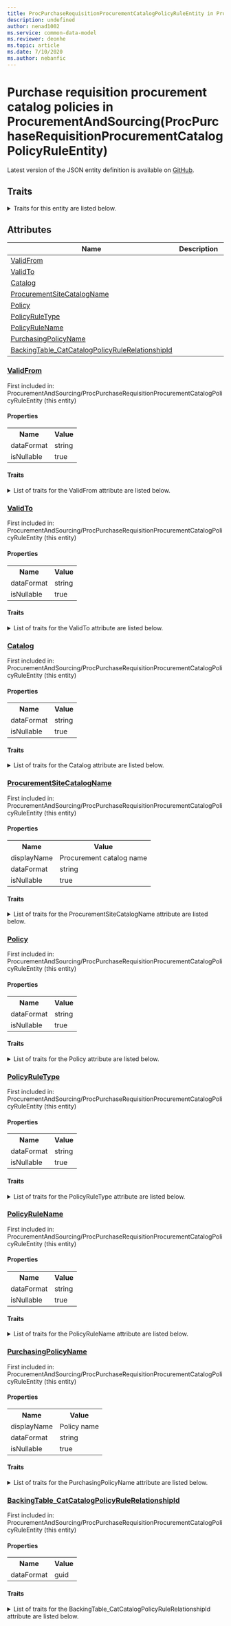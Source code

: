 ```yaml
---
title: ProcPurchaseRequisitionProcurementCatalogPolicyRuleEntity in ProcurementAndSourcing - Common Data Model | Microsoft Docs
description: undefined
author: nenad1002
ms.service: common-data-model
ms.reviewer: deonhe
ms.topic: article
ms.date: 7/10/2020
ms.author: nebanfic
---
```


# Purchase requisition procurement catalog policies in ProcurementAndSourcing(ProcPurchaseRequisitionProcurementCatalogPolicyRuleEntity)

  
 Latest version of the JSON entity definition is available on <a href="https://github.com/Microsoft/CDM/tree/master/schemaDocuments/core/operationsCommon/Entities/SupplyChain/ProcurementAndSourcing/ProcPurchaseRequisitionProcurementCatalogPolicyRuleEntity.cdm.json" target="_blank">GitHub</a>.  

## Traits

<details>
<summary>Traits for this entity are listed below.  
</summary>

**is.CDM.entityVersion**  
  <table><tr><th>Parameter</th><th>Value</th><th>Data type</th><th>Explanation</th></tr><tr><td>versionNumber</td><td>"1.0"</td><td>string</td><td>semantic version number of the entity</td></tr></table>

**is.application.releaseVersion**  
  <table><tr><th>Parameter</th><th>Value</th><th>Data type</th><th>Explanation</th></tr><tr><td>releaseVersion</td><td>"10.0.13.0"</td><td>string</td><td>semantic version number of the application introducing this entity</td></tr></table>

**is.localized.displayedAs**  
  Holds the list of language specific display text for an object.  <table><tr><th>Parameter</th><th>Value</th><th>Data type</th><th>Explanation</th></tr><tr><td>localizedDisplayText</td><td><table><tr><th>languageTag</th><th>displayText</th></tr><tr><td>en</td><td>Purchase requisition procurement catalog policies</td></tr></table></td><td>entity</td><td>a reference to the constant entity holding the list of localized text</td></tr></table>

</details>

## Attributes

|Name|Description|First Included in Instance|
|---|---|---|
|[ValidFrom](#ValidFrom)||<a href="ProcPurchaseRequisitionProcurementCatalogPolicyRuleEntity.md" target="_blank">ProcurementAndSourcing/ProcPurchaseRequisitionProcurementCatalogPolicyRuleEntity</a>|
|[ValidTo](#ValidTo)||<a href="ProcPurchaseRequisitionProcurementCatalogPolicyRuleEntity.md" target="_blank">ProcurementAndSourcing/ProcPurchaseRequisitionProcurementCatalogPolicyRuleEntity</a>|
|[Catalog](#Catalog)||<a href="ProcPurchaseRequisitionProcurementCatalogPolicyRuleEntity.md" target="_blank">ProcurementAndSourcing/ProcPurchaseRequisitionProcurementCatalogPolicyRuleEntity</a>|
|[ProcurementSiteCatalogName](#ProcurementSiteCatalogName)||<a href="ProcPurchaseRequisitionProcurementCatalogPolicyRuleEntity.md" target="_blank">ProcurementAndSourcing/ProcPurchaseRequisitionProcurementCatalogPolicyRuleEntity</a>|
|[Policy](#Policy)||<a href="ProcPurchaseRequisitionProcurementCatalogPolicyRuleEntity.md" target="_blank">ProcurementAndSourcing/ProcPurchaseRequisitionProcurementCatalogPolicyRuleEntity</a>|
|[PolicyRuleType](#PolicyRuleType)||<a href="ProcPurchaseRequisitionProcurementCatalogPolicyRuleEntity.md" target="_blank">ProcurementAndSourcing/ProcPurchaseRequisitionProcurementCatalogPolicyRuleEntity</a>|
|[PolicyRuleName](#PolicyRuleName)||<a href="ProcPurchaseRequisitionProcurementCatalogPolicyRuleEntity.md" target="_blank">ProcurementAndSourcing/ProcPurchaseRequisitionProcurementCatalogPolicyRuleEntity</a>|
|[PurchasingPolicyName](#PurchasingPolicyName)||<a href="ProcPurchaseRequisitionProcurementCatalogPolicyRuleEntity.md" target="_blank">ProcurementAndSourcing/ProcPurchaseRequisitionProcurementCatalogPolicyRuleEntity</a>|
|[BackingTable_CatCatalogPolicyRuleRelationshipId](#BackingTable_CatCatalogPolicyRuleRelationshipId)||<a href="ProcPurchaseRequisitionProcurementCatalogPolicyRuleEntity.md" target="_blank">ProcurementAndSourcing/ProcPurchaseRequisitionProcurementCatalogPolicyRuleEntity</a>|

### <a href=#ValidFrom name="ValidFrom">ValidFrom</a>

First included in: ProcurementAndSourcing/ProcPurchaseRequisitionProcurementCatalogPolicyRuleEntity (this entity)  

#### Properties

<table><tr><th>Name</th><th>Value</th></tr><tr><td>dataFormat</td><td>string</td></tr><tr><td>isNullable</td><td>true</td></tr></table>

#### Traits

<details>
<summary>List of traits for the ValidFrom attribute are listed below.</summary>

**is.dataFormat.character**  
**is.dataFormat.big**  
**is.dataFormat.array**  
**is.nullable**  
The attribute value may be set to NULL.  

**is.dataFormat.character**  
**is.dataFormat.array**  
</details>

### <a href=#ValidTo name="ValidTo">ValidTo</a>

First included in: ProcurementAndSourcing/ProcPurchaseRequisitionProcurementCatalogPolicyRuleEntity (this entity)  

#### Properties

<table><tr><th>Name</th><th>Value</th></tr><tr><td>dataFormat</td><td>string</td></tr><tr><td>isNullable</td><td>true</td></tr></table>

#### Traits

<details>
<summary>List of traits for the ValidTo attribute are listed below.</summary>

**is.dataFormat.character**  
**is.dataFormat.big**  
**is.dataFormat.array**  
**is.nullable**  
The attribute value may be set to NULL.  

**is.dataFormat.character**  
**is.dataFormat.array**  
</details>

### <a href=#Catalog name="Catalog">Catalog</a>

First included in: ProcurementAndSourcing/ProcPurchaseRequisitionProcurementCatalogPolicyRuleEntity (this entity)  

#### Properties

<table><tr><th>Name</th><th>Value</th></tr><tr><td>dataFormat</td><td>string</td></tr><tr><td>isNullable</td><td>true</td></tr></table>

#### Traits

<details>
<summary>List of traits for the Catalog attribute are listed below.</summary>

**is.dataFormat.character**  
**is.dataFormat.big**  
**is.dataFormat.array**  
**is.nullable**  
The attribute value may be set to NULL.  

**is.dataFormat.character**  
**is.dataFormat.array**  
</details>

### <a href=#ProcurementSiteCatalogName name="ProcurementSiteCatalogName">ProcurementSiteCatalogName</a>

First included in: ProcurementAndSourcing/ProcPurchaseRequisitionProcurementCatalogPolicyRuleEntity (this entity)  

#### Properties

<table><tr><th>Name</th><th>Value</th></tr><tr><td>displayName</td><td>Procurement catalog name</td></tr><tr><td>dataFormat</td><td>string</td></tr><tr><td>isNullable</td><td>true</td></tr></table>

#### Traits

<details>
<summary>List of traits for the ProcurementSiteCatalogName attribute are listed below.</summary>

**is.dataFormat.character**  
**is.dataFormat.big**  
**is.dataFormat.array**  
**is.nullable**  
The attribute value may be set to NULL.  

**is.localized.displayedAs**  
Holds the list of language specific display text for an object.  <table><tr><th>Parameter</th><th>Value</th><th>Data type</th><th>Explanation</th></tr><tr><td>localizedDisplayText</td><td><table><tr><th>languageTag</th><th>displayText</th></tr><tr><td>en</td><td>Procurement catalog name</td></tr></table></td><td>entity</td><td>a reference to the constant entity holding the list of localized text</td></tr></table>

**is.dataFormat.character**  
**is.dataFormat.array**  
</details>

### <a href=#Policy name="Policy">Policy</a>

First included in: ProcurementAndSourcing/ProcPurchaseRequisitionProcurementCatalogPolicyRuleEntity (this entity)  

#### Properties

<table><tr><th>Name</th><th>Value</th></tr><tr><td>dataFormat</td><td>string</td></tr><tr><td>isNullable</td><td>true</td></tr></table>

#### Traits

<details>
<summary>List of traits for the Policy attribute are listed below.</summary>

**is.dataFormat.character**  
**is.dataFormat.big**  
**is.dataFormat.array**  
**is.nullable**  
The attribute value may be set to NULL.  

**is.dataFormat.character**  
**is.dataFormat.array**  
</details>

### <a href=#PolicyRuleType name="PolicyRuleType">PolicyRuleType</a>

First included in: ProcurementAndSourcing/ProcPurchaseRequisitionProcurementCatalogPolicyRuleEntity (this entity)  

#### Properties

<table><tr><th>Name</th><th>Value</th></tr><tr><td>dataFormat</td><td>string</td></tr><tr><td>isNullable</td><td>true</td></tr></table>

#### Traits

<details>
<summary>List of traits for the PolicyRuleType attribute are listed below.</summary>

**is.dataFormat.character**  
**is.dataFormat.big**  
**is.dataFormat.array**  
**is.nullable**  
The attribute value may be set to NULL.  

**is.dataFormat.character**  
**is.dataFormat.array**  
</details>

### <a href=#PolicyRuleName name="PolicyRuleName">PolicyRuleName</a>

First included in: ProcurementAndSourcing/ProcPurchaseRequisitionProcurementCatalogPolicyRuleEntity (this entity)  

#### Properties

<table><tr><th>Name</th><th>Value</th></tr><tr><td>dataFormat</td><td>string</td></tr><tr><td>isNullable</td><td>true</td></tr></table>

#### Traits

<details>
<summary>List of traits for the PolicyRuleName attribute are listed below.</summary>

**is.dataFormat.character**  
**is.dataFormat.big**  
**is.dataFormat.array**  
**is.nullable**  
The attribute value may be set to NULL.  

**is.dataFormat.character**  
**is.dataFormat.array**  
</details>

### <a href=#PurchasingPolicyName name="PurchasingPolicyName">PurchasingPolicyName</a>

First included in: ProcurementAndSourcing/ProcPurchaseRequisitionProcurementCatalogPolicyRuleEntity (this entity)  

#### Properties

<table><tr><th>Name</th><th>Value</th></tr><tr><td>displayName</td><td>Policy name</td></tr><tr><td>dataFormat</td><td>string</td></tr><tr><td>isNullable</td><td>true</td></tr></table>

#### Traits

<details>
<summary>List of traits for the PurchasingPolicyName attribute are listed below.</summary>

**is.dataFormat.character**  
**is.dataFormat.big**  
**is.dataFormat.array**  
**is.nullable**  
The attribute value may be set to NULL.  

**is.localized.displayedAs**  
Holds the list of language specific display text for an object.  <table><tr><th>Parameter</th><th>Value</th><th>Data type</th><th>Explanation</th></tr><tr><td>localizedDisplayText</td><td><table><tr><th>languageTag</th><th>displayText</th></tr><tr><td>en</td><td>Policy name</td></tr></table></td><td>entity</td><td>a reference to the constant entity holding the list of localized text</td></tr></table>

**is.dataFormat.character**  
**is.dataFormat.array**  
</details>

### <a href=#BackingTable_CatCatalogPolicyRuleRelationshipId name="BackingTable_CatCatalogPolicyRuleRelationshipId">BackingTable_CatCatalogPolicyRuleRelationshipId</a>

First included in: ProcurementAndSourcing/ProcPurchaseRequisitionProcurementCatalogPolicyRuleEntity (this entity)  

#### Properties

<table><tr><th>Name</th><th>Value</th></tr><tr><td>dataFormat</td><td>guid</td></tr></table>

#### Traits

<details>
<summary>List of traits for the BackingTable_CatCatalogPolicyRuleRelationshipId attribute are listed below.</summary>

**is.dataFormat.character**  
**is.dataFormat.big**  
**is.dataFormat.array**  
**is.dataFormat.guid**  
**means.identity.entityId**  
**is.linkedEntity.identifier**  
Marks the attribute(s) that hold foreign key references to a linked (used as an attribute) entity. This attribute is added to the resolved entity to enumerate the referenced entities.  <table><tr><th>Parameter</th><th>Value</th><th>Data type</th><th>Explanation</th></tr><tr><td>entityReferences</td><td><table><tr><th>entityReference</th><th>attributeReference</th></tr><tr><td><a href="../../../Tables/SupplyChain/ProcurementAndSourcing/Main/CatCatalogPolicyRule.md" target="_blank">/core/operationsCommon/Tables/SupplyChain/ProcurementAndSourcing/Main/CatCatalogPolicyRule.cdm.json/CatCatalogPolicyRule</a></td><td><a href="../../../Tables/SupplyChain/ProcurementAndSourcing/Main/CatCatalogPolicyRule.md#RecId" target="_blank">RecId</a></td></tr></table></td><td>entity</td><td>a reference to the constant entity holding the list of entity references</td></tr></table>

**is.dataFormat.guid**  
**is.dataFormat.character**  
**is.dataFormat.array**  
</details>
